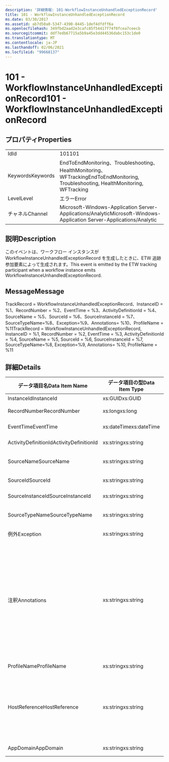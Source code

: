 ```yaml
---
description: '詳細情報: 101-WorkflowInstanceUnhandledExceptionRecord'
title: 101 - WorkflowInstanceUnhandledExceptionRecord
ms.date: 03/30/2017
ms.assetid: ab7d50a0-5347-4390-8445-1def4dfdff6a
ms.openlocfilehash: 349fbd2aad2e3cafc85f54417f74f0fcea7ceecb
ms.sourcegitcommit: ddf7edb67715a5b9a45e3dd44536dabc153c1de0
ms.translationtype: MT
ms.contentlocale: ja-JP
ms.lasthandoff: 02/06/2021
ms.locfileid: "99668137"
---
```

# <a name="101---workflowinstanceunhandledexceptionrecord"></a><span data-ttu-id="3bc0a-103">101 - WorkflowInstanceUnhandledExceptionRecord</span><span class="sxs-lookup"><span data-stu-id="3bc0a-103">101 - WorkflowInstanceUnhandledExceptionRecord</span></span>

## <a name="properties"></a><span data-ttu-id="3bc0a-104">プロパティ</span><span class="sxs-lookup"><span data-stu-id="3bc0a-104">Properties</span></span>  
  
|||  
|-|-|  
|<span data-ttu-id="3bc0a-105">Id</span><span class="sxs-lookup"><span data-stu-id="3bc0a-105">Id</span></span>|<span data-ttu-id="3bc0a-106">101</span><span class="sxs-lookup"><span data-stu-id="3bc0a-106">101</span></span>|  
|<span data-ttu-id="3bc0a-107">Keywords</span><span class="sxs-lookup"><span data-stu-id="3bc0a-107">Keywords</span></span>|<span data-ttu-id="3bc0a-108">EndToEndMonitoring、Troubleshooting、HealthMonitoring、WFTracking</span><span class="sxs-lookup"><span data-stu-id="3bc0a-108">EndToEndMonitoring, Troubleshooting, HealthMonitoring, WFTracking</span></span>|  
|<span data-ttu-id="3bc0a-109">Level</span><span class="sxs-lookup"><span data-stu-id="3bc0a-109">Level</span></span>|<span data-ttu-id="3bc0a-110">エラー</span><span class="sxs-lookup"><span data-stu-id="3bc0a-110">Error</span></span>|  
|<span data-ttu-id="3bc0a-111">チャネル</span><span class="sxs-lookup"><span data-stu-id="3bc0a-111">Channel</span></span>|<span data-ttu-id="3bc0a-112">Microsoft-Windows-Application Server-Applications/Analytic</span><span class="sxs-lookup"><span data-stu-id="3bc0a-112">Microsoft-Windows-Application Server-Applications/Analytic</span></span>|  
  
## <a name="description"></a><span data-ttu-id="3bc0a-113">説明</span><span class="sxs-lookup"><span data-stu-id="3bc0a-113">Description</span></span>  

 <span data-ttu-id="3bc0a-114">このイベントは、ワークフロー インスタンスが WorkflowInstanceUnhandledExceptionRecord を生成したときに、ETW 追跡参加要素によって生成されます。</span><span class="sxs-lookup"><span data-stu-id="3bc0a-114">This event is emitted by the ETW tracking participant when a workflow instance emits WorkflowInstanceUnhandledExceptionRecord.</span></span>  
  
## <a name="message"></a><span data-ttu-id="3bc0a-115">Message</span><span class="sxs-lookup"><span data-stu-id="3bc0a-115">Message</span></span>  

 <span data-ttu-id="3bc0a-116">TrackRecord = WorkflowInstanceUnhandledExceptionRecord、InstanceID = %1、RecordNumber = %2、EventTime = %3、ActivityDefinitionId = %4、SourceName = %5、SourceId = %6、SourceInstanceId = %7、SourceTypeName=%8、Exception=%9、Annotations= %10、ProfileName = %11</span><span class="sxs-lookup"><span data-stu-id="3bc0a-116">TrackRecord = WorkflowInstanceUnhandledExceptionRecord, InstanceID = %1, RecordNumber = %2, EventTime = %3, ActivityDefinitionId = %4, SourceName = %5, SourceId = %6, SourceInstanceId = %7, SourceTypeName=%8, Exception=%9, Annotations= %10, ProfileName = %11</span></span>  
  
## <a name="details"></a><span data-ttu-id="3bc0a-117">詳細</span><span class="sxs-lookup"><span data-stu-id="3bc0a-117">Details</span></span>  
  
|<span data-ttu-id="3bc0a-118">データ項目名</span><span class="sxs-lookup"><span data-stu-id="3bc0a-118">Data Item Name</span></span>|<span data-ttu-id="3bc0a-119">データ項目の型</span><span class="sxs-lookup"><span data-stu-id="3bc0a-119">Data Item Type</span></span>|<span data-ttu-id="3bc0a-120">説明</span><span class="sxs-lookup"><span data-stu-id="3bc0a-120">Description</span></span>|  
|--------------------|--------------------|-----------------|  
|<span data-ttu-id="3bc0a-121">InstanceId</span><span class="sxs-lookup"><span data-stu-id="3bc0a-121">InstanceId</span></span>|<span data-ttu-id="3bc0a-122">xs:GUID</span><span class="sxs-lookup"><span data-stu-id="3bc0a-122">xs:GUID</span></span>|<span data-ttu-id="3bc0a-123">ワークフローのインスタンス ID</span><span class="sxs-lookup"><span data-stu-id="3bc0a-123">The instance id for the workflow</span></span>|  
|<span data-ttu-id="3bc0a-124">RecordNumber</span><span class="sxs-lookup"><span data-stu-id="3bc0a-124">RecordNumber</span></span>|<span data-ttu-id="3bc0a-125">xs:long</span><span class="sxs-lookup"><span data-stu-id="3bc0a-125">xs:long</span></span>|<span data-ttu-id="3bc0a-126">生成されたレコードのシーケンス番号</span><span class="sxs-lookup"><span data-stu-id="3bc0a-126">The sequence number of the emitted record</span></span>|  
|<span data-ttu-id="3bc0a-127">EventTime</span><span class="sxs-lookup"><span data-stu-id="3bc0a-127">EventTime</span></span>|<span data-ttu-id="3bc0a-128">xs:dateTime</span><span class="sxs-lookup"><span data-stu-id="3bc0a-128">xs:dateTime</span></span>|<span data-ttu-id="3bc0a-129">イベントの生成時刻 (UTC)</span><span class="sxs-lookup"><span data-stu-id="3bc0a-129">The time in UTC when the event was emitted</span></span>|  
|<span data-ttu-id="3bc0a-130">ActivityDefinitionId</span><span class="sxs-lookup"><span data-stu-id="3bc0a-130">ActivityDefinitionId</span></span>|<span data-ttu-id="3bc0a-131">xs:string</span><span class="sxs-lookup"><span data-stu-id="3bc0a-131">xs:string</span></span>|<span data-ttu-id="3bc0a-132">ワークフローのルート アクティビティの名前</span><span class="sxs-lookup"><span data-stu-id="3bc0a-132">The name of the root activity in the workflow</span></span>|  
|<span data-ttu-id="3bc0a-133">SourceName</span><span class="sxs-lookup"><span data-stu-id="3bc0a-133">SourceName</span></span>|<span data-ttu-id="3bc0a-134">xs:string</span><span class="sxs-lookup"><span data-stu-id="3bc0a-134">xs:string</span></span>|<span data-ttu-id="3bc0a-135">失敗して unhandledException が発生した原因のアクティビティ名</span><span class="sxs-lookup"><span data-stu-id="3bc0a-135">The source activity name that faulted resulting in the unhandledException</span></span>|  
|<span data-ttu-id="3bc0a-136">SourceId</span><span class="sxs-lookup"><span data-stu-id="3bc0a-136">SourceId</span></span>|<span data-ttu-id="3bc0a-137">xs:string</span><span class="sxs-lookup"><span data-stu-id="3bc0a-137">xs:string</span></span>|<span data-ttu-id="3bc0a-138">エラーの原因であるアクティビティのアクティビティ ID</span><span class="sxs-lookup"><span data-stu-id="3bc0a-138">The activity id of the fault source activity</span></span>|  
|<span data-ttu-id="3bc0a-139">SourceInstanceId</span><span class="sxs-lookup"><span data-stu-id="3bc0a-139">SourceInstanceId</span></span>|<span data-ttu-id="3bc0a-140">xs:string</span><span class="sxs-lookup"><span data-stu-id="3bc0a-140">xs:string</span></span>|<span data-ttu-id="3bc0a-141">エラーの原因であるアクティビティのアクティビティ インスタンス ID</span><span class="sxs-lookup"><span data-stu-id="3bc0a-141">The activity instance id of the fault source activity</span></span>|  
|<span data-ttu-id="3bc0a-142">SourceTypeName</span><span class="sxs-lookup"><span data-stu-id="3bc0a-142">SourceTypeName</span></span>|<span data-ttu-id="3bc0a-143">xs:string</span><span class="sxs-lookup"><span data-stu-id="3bc0a-143">xs:string</span></span>|<span data-ttu-id="3bc0a-144">失敗して unhandledException が発生した原因のアクティビティの型名</span><span class="sxs-lookup"><span data-stu-id="3bc0a-144">The source activity type name that faulted resulting in the unhandledException</span></span>|  
|<span data-ttu-id="3bc0a-145">例外</span><span class="sxs-lookup"><span data-stu-id="3bc0a-145">Exception</span></span>|<span data-ttu-id="3bc0a-146">xs:string</span><span class="sxs-lookup"><span data-stu-id="3bc0a-146">xs:string</span></span>|<span data-ttu-id="3bc0a-147">ハンドルされない例外の詳細</span><span class="sxs-lookup"><span data-stu-id="3bc0a-147">The exception details for the unhandled exception</span></span>|  
|<span data-ttu-id="3bc0a-148">注釈</span><span class="sxs-lookup"><span data-stu-id="3bc0a-148">Annotations</span></span>|<span data-ttu-id="3bc0a-149">xs:string</span><span class="sxs-lookup"><span data-stu-id="3bc0a-149">xs:string</span></span>|<span data-ttu-id="3bc0a-150">このイベントに追加された注釈。</span><span class="sxs-lookup"><span data-stu-id="3bc0a-150">The annotations that were added to this event.</span></span>  <span data-ttu-id="3bc0a-151">値は、annotationValue 形式の xml 要素に格納され \<items> \< item  name = "annotationName" type="System.String"> \</item> \</items> ます。</span><span class="sxs-lookup"><span data-stu-id="3bc0a-151">The values are stored in an xml element in the format \<items>\< item  name = "annotationName" type="System.String">annotationValue\</item>\</items>.</span></span>  <span data-ttu-id="3bc0a-152">注釈が指定されていない場合、文字列にはが含まれ \<items/> ます。</span><span class="sxs-lookup"><span data-stu-id="3bc0a-152">If no annotations are specified then the string contains \<items/>.</span></span> <span data-ttu-id="3bc0a-153">ETW イベントのサイズは、ETW バッファーのサイズまたは ETW イベントの最大ペイロードに制限されます。</span><span class="sxs-lookup"><span data-stu-id="3bc0a-153">The ETW event size is limited by the ETW buffer size or the max payload for an ETW event.</span></span> <span data-ttu-id="3bc0a-154">イベントのサイズが ETW の制限を超えると、注釈が削除され、注釈の値が... に置き換えられて、イベントが切り捨てられます。 \<items> \</items></span><span class="sxs-lookup"><span data-stu-id="3bc0a-154">If the size of the event exceeds the ETW limits, then the event is truncated by dropping the annotations and replacing the annotation value with \<items>...\</items>.</span></span>|  
|<span data-ttu-id="3bc0a-155">ProfileName</span><span class="sxs-lookup"><span data-stu-id="3bc0a-155">ProfileName</span></span>|<span data-ttu-id="3bc0a-156">xs:string</span><span class="sxs-lookup"><span data-stu-id="3bc0a-156">xs:string</span></span>|<span data-ttu-id="3bc0a-157">このイベントを生成した追跡プロファイルの名前</span><span class="sxs-lookup"><span data-stu-id="3bc0a-157">The name or the tracking profile that resulted in this event being emitted</span></span>|  
|<span data-ttu-id="3bc0a-158">HostReference</span><span class="sxs-lookup"><span data-stu-id="3bc0a-158">HostReference</span></span>|<span data-ttu-id="3bc0a-159">xs:string</span><span class="sxs-lookup"><span data-stu-id="3bc0a-159">xs:string</span></span>|<span data-ttu-id="3bc0a-160">Web ホスト サービスの場合は、このフィールドにより、サービスが Web 階層内で一意に識別されます。</span><span class="sxs-lookup"><span data-stu-id="3bc0a-160">For web hosted services, this field uniquely identifies the service in the web hierarchy.</span></span>  <span data-ttu-id="3bc0a-161">この形式は、' Web サイト名アプリケーションの仮想パス&#124;サービスの仮想パス&#124;ServiceName ' として定義されています。例: ' 既定の Web サイト/計算 Atorapplication&#124;/電卓&#124;電卓</span><span class="sxs-lookup"><span data-stu-id="3bc0a-161">It's format is defined as 'Web Site Name Application Virtual Path&#124;Service Virtual Path&#124;ServiceName' Example: 'Default Web Site/CalculatorApplication&#124;/CalculatorService.svc&#124;CalculatorService'</span></span>|  
|<span data-ttu-id="3bc0a-162">AppDomain</span><span class="sxs-lookup"><span data-stu-id="3bc0a-162">AppDomain</span></span>|<span data-ttu-id="3bc0a-163">xs:string</span><span class="sxs-lookup"><span data-stu-id="3bc0a-163">xs:string</span></span>|<span data-ttu-id="3bc0a-164">AppDomain.CurrentDomain.FriendlyName で返される文字列。</span><span class="sxs-lookup"><span data-stu-id="3bc0a-164">The string returned by AppDomain.CurrentDomain.FriendlyName.</span></span>|
